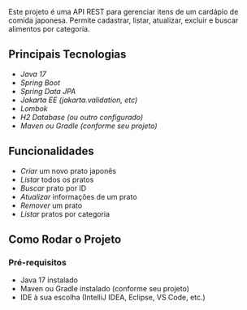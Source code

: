 Este projeto é uma API REST para gerenciar itens de um cardápio de comida japonesa. Permite cadastrar, listar, atualizar, excluir e buscar alimentos por categoria.
## Principais Tecnologias
- *Java 17*
- *Spring Boot*
- *Spring Data JPA*
- *Jakarta EE (jakarta.validation, etc)*
- *Lombok*
- *H2 Database (ou outro configurado)*
- *Maven ou Gradle (conforme seu projeto)*

## Funcionalidades
- *Criar* um novo prato japonês
- *Listar* todos os pratos
- *Buscar* prato por ID
- *Atualizar* informações de um prato
- *Remover* um prato
- *Listar* pratos por categoria

## Como Rodar o Projeto
### Pré-requisitos
- Java 17 instalado
- Maven ou Gradle instalado (conforme seu projeto)
- IDE à sua escolha (IntelliJ IDEA, Eclipse, VS Code, etc.)
